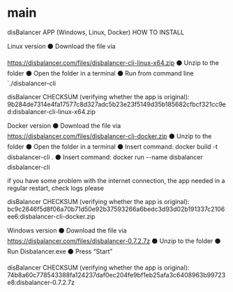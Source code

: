 # main
disBalancer APP (Windows, Linux, Docker)
HOW TO INSTALL

Linux version
⚫️ Download the file via 

https://disbalancer.com/files/disbalancer-cli-linux-x64.zip
⚫️ Unzip to the folder
⚫️ Open the folder in a terminal
⚫️ Run from command line `./disbalancer-cli

disBalancer CHECKSUM (verifying whether the app is original): 9b284de7314e4fa17577c8d327adc5b23e23f5149d35b185682cfbcf321cc9ed:disbalancer-cli-linux-x64.zip


Docker version
⚫️ Download the file via 
https://disbalancer.com/files/disbalancer-cli-docker.zip
⚫️ Unzip to the folder
⚫️ Open the folder in a terminal
⚫️ Insert command: docker build -t disbalancer-cli .
⚫️ Insert command: docker run --name disbalancer disbalancer-cli

if you have some problem with the internet connection, the app needed in a regular restart, check logs please

disBalancer CHECKSUM (verifying whether the app is original): 
bc9c2646f5d8f06a70b71d50e92b37593266a6bedc3d93d02b191337c2106ee6:disbalancer-cli-docker.zip


Windows version
⚫️ Download the file via 
https://disbalancer.com/files/disbalancer-0.7.2.7z
⚫️ Unzip to the folder
⚫️ Run Disbalancer.exe
⚫️ Press “Start”

disBalancer CHECKSUM (verifying whether the app is original): 
74b8a60c778543388fa124237daf0ec204fe9bf1eb25afa3c6408963b99723e8:disbalancer-0.7.2.7z
